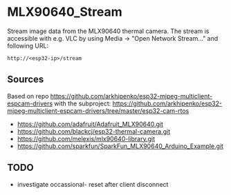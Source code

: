 # MLX90640_Stream

Stream image data from the MLX90640 thermal camera. The stream is accessible with e.g. VLC by using Media -> "Open Network Stream..." and following URL:

`http://<esp32-ip>/stream` 

## Sources
Based on repo https://github.com/arkhipenko/esp32-mjpeg-multiclient-espcam-drivers with the subproject: https://github.com/arkhipenko/esp32-mjpeg-multiclient-espcam-drivers/tree/master/esp32-cam-rtos

* https://github.com/adafruit/Adafruit_MLX90640.git
* https://github.com/blackcj/esp32-thermal-camera.git
* https://github.com/melexis/mlx90640-library.git
* https://github.com/sparkfun/SparkFun_MLX90640_Arduino_Example.git

## TODO
* investigate occassional- reset after client disconnect
